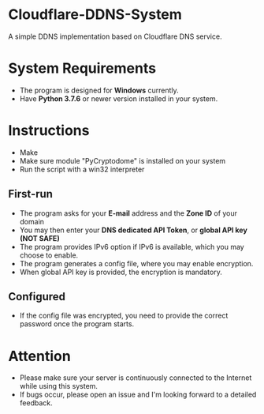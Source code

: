 # Cloudflare-DDNS-System
A simple DDNS implementation based on Cloudflare DNS service.

# System Requirements
* The program is designed for **Windows** currently.
* Have **Python 3.7.6** or newer version installed in your system.

# Instructions
* Make
* Make sure module "PyCryptodome" is installed on your system
* Run the script with a win32 interpreter

## First-run
* The program asks for your **E-mail** address and the **Zone ID** of your domain
* You may then enter your **DNS dedicated API Token**, or **global API key (NOT SAFE)**
* The program provides IPv6 option if IPv6 is available, which you may choose to enable.
* The program generates a config file, where you may enable encryption.
 * When global API key is provided, the encryption is mandatory.

## Configured
* If the config file was encrypted, you need to provide the correct password once the program starts.

# Attention
* Please make sure your server is continuously connected to the Internet while using this system.
* If bugs occur, please open an issue and I'm looking forward to a detailed feedback.
